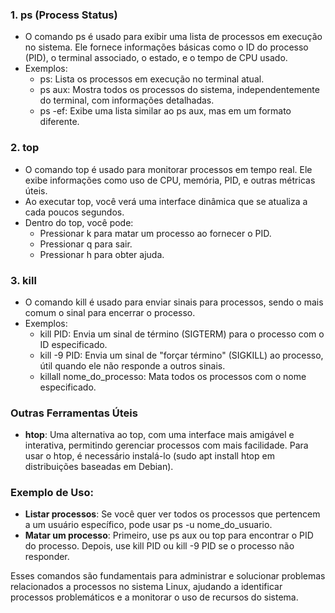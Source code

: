 ### 1\. ps (Process Status)

- O comando ps é usado para exibir uma lista de processos em execução no sistema. Ele fornece informações básicas como o ID do processo (PID), o terminal associado, o estado, e o tempo de CPU usado.
- Exemplos:
  - ps: Lista os processos em execução no terminal atual.
  - ps aux: Mostra todos os processos do sistema, independentemente do terminal, com informações detalhadas.
  - ps -ef: Exibe uma lista similar ao ps aux, mas em um formato diferente.


### 2\. top

- O comando top é usado para monitorar processos em tempo real. Ele exibe informações como uso de CPU, memória, PID, e outras métricas úteis.
- Ao executar top, você verá uma interface dinâmica que se atualiza a cada poucos segundos.
- Dentro do top, você pode:
  - Pressionar k para matar um processo ao fornecer o PID.
  - Pressionar q para sair.
  - Pressionar h para obter ajuda.


### 3\. kill

- O comando kill é usado para enviar sinais para processos, sendo o mais comum o sinal para encerrar o processo.
- Exemplos:
  - kill PID: Envia um sinal de término (SIGTERM) para o processo com o ID especificado.
  - kill -9 PID: Envia um sinal de "forçar término" (SIGKILL) ao processo, útil quando ele não responde a outros sinais.
  - killall nome\_do\_processo: Mata todos os processos com o nome especificado.


### Outras Ferramentas Úteis

- **htop**: Uma alternativa ao top, com uma interface mais amigável e interativa, permitindo gerenciar processos com mais facilidade. Para usar o htop, é necessário instalá-lo (sudo apt install htop em distribuições baseadas em Debian).

### Exemplo de Uso:

- **Listar processos**: Se você quer ver todos os processos que pertencem a um usuário específico, pode usar ps -u nome\_do\_usuario.
- **Matar um processo**: Primeiro, use ps aux ou top para encontrar o PID do processo. Depois, use kill PID ou kill -9 PID se o processo não responder.

Esses comandos são fundamentais para administrar e solucionar problemas relacionados a processos no sistema Linux, ajudando a identificar processos problemáticos e a monitorar o uso de recursos do sistema.

